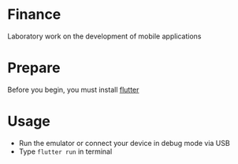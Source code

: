 # Finance

Laboratory work on the development of mobile applications

# Prepare

Before you begin, you must install [flutter](https://flutter.dev/docs/get-started/install)

# Usage

- Run the emulator or connect your device in debug mode via USB
- Type `flutter run` in terminal